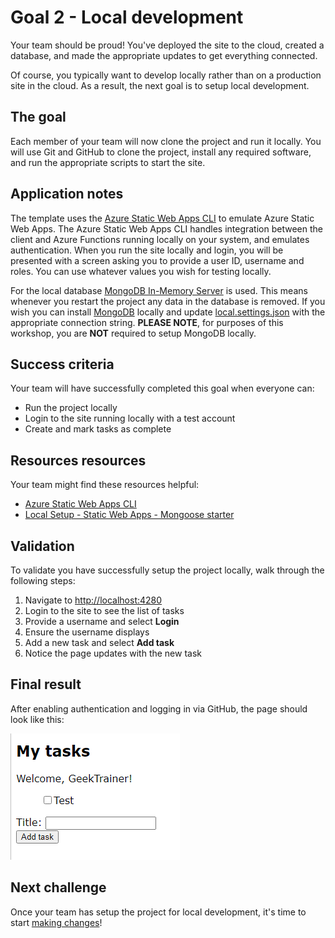 # Goal 2 - Local development

Your team should be proud! You've deployed the site to the cloud, created a database, and made the appropriate updates to get everything connected.

Of course, you typically want to develop locally rather than on a production site in the cloud. As a result, the next goal is to setup local development.

## The goal

Each member of your team will now clone the project and run it locally. You will use Git and GitHub to clone the project, install any required software, and run the appropriate scripts to start the site.

## Application notes

The template uses the [Azure Static Web Apps CLI](https://techcommunity.microsoft.com/t5/apps-on-azure/introducing-the-azure-static-web-apps-cli/ba-p/2257581?WT.mc_id=academic-28005-chrhar) to emulate Azure Static Web Apps. The Azure Static Web Apps CLI handles integration between the client and Azure Functions running locally on your system, and emulates authentication. When you run the site locally and login, you will be presented with a screen asking you to provide a user ID, username and roles. You can use whatever values you wish for testing locally.

For the local database [MongoDB In-Memory Server](https://github.com/nodkz/mongodb-memory-server) is used. This means whenever you restart the project any data in the database is removed. If you wish you can install [MongoDB](https://www.mongodb.com/try/download/community) locally and update [local.settings.json](https://docs.microsoft.com/azure/azure-functions/functions-run-local?tabs=v3%2Cwindows%2Cnode%2Cportal%2Cbash%2Ckeda&WT.mc_id=academic-28005-chrhar#local-settings) with the appropriate connection string. **PLEASE NOTE**, for purposes of this workshop, you are **NOT** required to setup MongoDB locally.

## Success criteria

Your team will have successfully completed this goal when everyone can:

- Run the project locally
- Login to the site running locally with a test account
- Create and mark tasks as complete

## Resources resources

Your team might find these resources helpful:

- [Azure Static Web Apps CLI](https://techcommunity.microsoft.com/t5/apps-on-azure/introducing-the-azure-static-web-apps-cli/ba-p/2257581?WT.mc_id=academic-28005-chrhar)
- [Local Setup - Static Web Apps - Mongoose starter](https://github.com/staticwebdev/mongoose-starter/blob/main/local-setup.md)

## Validation

To validate you have successfully setup the project locally, walk through the following steps:

1. Navigate to [http://localhost:4280](http://localhost:4280)
1. Login to the site to see the list of tasks
1. Provide a username and select **Login**
1. Ensure the username displays
1. Add a new task and select **Add task**
1. Notice the page updates with the new task

## Final result

After enabling authentication and logging in via GitHub, the page should look like this:

![Screenshot of the project with GeekTrainer as the username and a task named Test](./media/tasks.png)

## Next challenge

Once your team has setup the project for local development, it's time to start [making changes](3-modify.md)!
